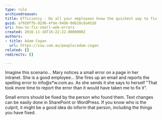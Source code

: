 ```yaml
---
type: rule
archivedreason: 
title: Efficiency - Do all your employees know the quickest way to fix small web errors?
guid: a7910ffb-82d6-4fde-94d6-0db28c8a4526
uri: how-to-fix-small-web-errors
created: 2016-11-16T16:22:22.0000000Z
authors:
- title: Adam Cogan
  url: https://ssw.com.au/people/adam-cogan
related: []
redirects: []

---
```


Imagine this scenario... Mary notices a small error on a page in her intranet. She is a good employee... She fires up an email and reports the spelling error to info@s\*w.com.au. As she sends it she says to herself "That took more time to report the error than it would have taken me to fix it".

<!--endintro-->

Small errors should be fixed by the person who found them. Text changes can be easily done in SharePoint or WordPress. If you know who is the culprit, it might be a good idea do inform that person, including the things you have fixed.
